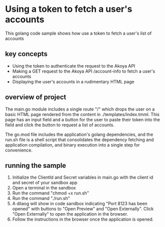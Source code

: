 # Using a token to fetch a user's accounts

This golang code sample shows how use a token to fetch a user's list of accounts

## key concepts
* Using the token to authenticate the request to the Akoya API
* Making a GET request to the Akoya API /account-info to fetch a user's accounts
* Displaying the user's accounts in a rudimentary HTML page

## overview of project
The main.go module includes a single route "/" which drops the user on a basic HTML page rendered from the content in ./templates/index.tmml. This page has an input field and a button for the user to paste their token into the field and click the button to request a list of accounts.

The go.mod file includes the application's golang dependencies, and the run.sh file is a shell script that consolidates the dependency fetching and application compilation, and binary execution into a single step for convenience.


## running the sample
1. Initialize the ClientId and Secret variables in main.go with the client id and secret of your sandbox app
2. Open a terminal in the sandbox
3. Run the command "chmod +x run.sh"
4. Run the command "./run.sh"
5. A dilaog will show in code sandbox indicating "Port 8123 has been opened" with buttons to "Open Preview" and "Open Externally". Click "Open Externally" to open the application in the browser.
6. Follow the instructions in the browser once the application is opened.